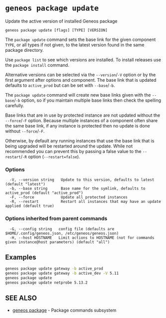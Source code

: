 # `geneos package update`

Update the active version of installed Geneos package

```text
geneos package update [flags] [TYPE] [VERSION]
```

The `package update` command sets the base link for the given component
`TYPE`, or all types if not given, to the latest version found in the
same package directory.

Use `package list` to see which versions are installed. To install
releases use the `package install` command.

Alternative versions can be selected via the `--version`/`-V` option or
by the first argument after options and component. The base link that is
updated defaults to `active_prod` but can be set with `--base`/`-b`.

The `package update` command will create new base links given with the
`--base`/`-b` option, so if you maintain multiple base links then check
the spelling carefully.

Base links that are in use by protected instance are not updated without
the `--force`/`-F` option. Because multiple instances of a component often
share the same base link, if any instance is protected then no update is
done without `--force`/`-F`.

Otherwise, by default any running instances that use the base link that
is being upgraded will be restarted around the update. While not
recommended you can prevent this by passing a false value to the
`--restart`/`-R` option (`--restart=false`). 

### Options

```text
  -V, --version string   Update to this version, defaults to latest (default "latest")
  -b, --base string      Base name for the symlink, defaults to active_prod (default "active_prod")
  -F, --force            Update all protected instances
  -R, --restart          Restart all instances that may have an update applied (default true)
```

### Options inherited from parent commands

```text
  -G, --config string   config file (defaults are $HOME/.config/geneos.json, /etc/geneos/geneos.json)
  -H, --host HOSTNAME   Limit actions to HOSTNAME (not for commands given instance@host parameters) (default "all")
```

## Examples

```bash
geneos package update gateway -b active_prod
geneos package update gateway -b active_dev -V 5.11
geneos package update
geneos package update netprobe 5.13.2

```

## SEE ALSO

* [geneos package](geneos_package.md)	 - Package commands subsystem
